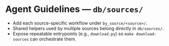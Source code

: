 # Agent Guidelines — `db/sources/`

- Add each source-specific workflow under `by_source/<source>/`.
- Shared helpers used by multiple sources belong directly in `db/sources/`.
- Expose repeatable entrypoints (e.g., `download.py`) so `make download-sources` can orchestrate them.
